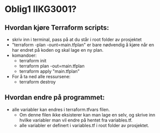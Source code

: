 # Oblig1 IIKG3001?

## Hvordan kjøre Terraform scripts:
- skriv inn i terminal, pass på at du står i root folder av prosjektet
- "terraform -plan -ount=main.tfplan" er bare nødvendig å kjøre når en har endret på koden og skal lage en ny plan.
- komandoer:
    - terraform init
    - terraform plan -out=main.tfplan
    - terraform apply "main.tfplan"
- For å ta ned alle ressursene:
    - terraform destroy

## Hvordan endre på programmet:
- alle variabler kan endres i terraform.tfvars filen.
    - Om denne filen ikke eksisterer kan man lage en selv, og skrive inn hvilke variabler man vil endre på hentet fra variables.tf.
    - alle variabler er definert i variables.tf i root folder av prosjektet.

